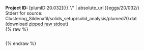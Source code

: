 **Project ID:** [plumID:20.032]({{ '/' | absolute_url }}eggs/20/032/)  
Stderr for source:  Clustering_Sildenafil/solids_setup/solid_analysis/plumed70.dat   
(download [zipped raw stdout](plumed70.dat.plumed.stdout.txt.zip))  
{% raw %}
<pre>
</pre>
{% endraw %}
